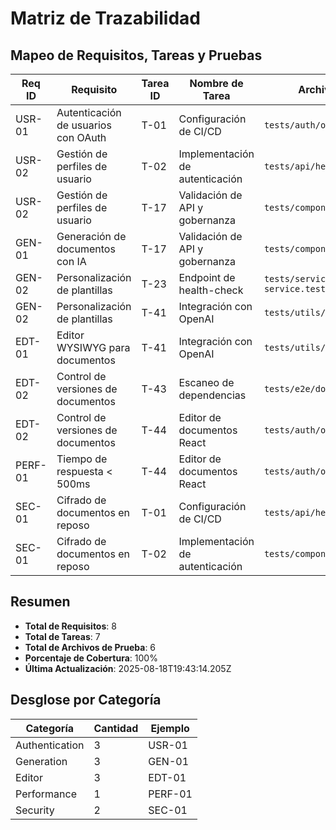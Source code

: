 # Matriz de Trazabilidad

## Mapeo de Requisitos, Tareas y Pruebas

| Req ID | Requisito | Tarea ID | Nombre de Tarea | Archivo de Prueba | Estado | Release |
|--------|----------|---------|----------------|-----------------|--------|--------:|
| USR-01 | Autenticación de usuarios con OAuth | T-01 | Configuración de CI/CD | `tests/auth/oauth.test.js` | En Progreso | R0.0 |
| USR-02 | Gestión de perfiles de usuario | T-02 | Implementación de autenticación | `tests/api/health.test.js` | Planificado | R0.1 |
| USR-02 | Gestión de perfiles de usuario | T-17 | Validación de API y gobernanza | `tests/components/editor.test.js` | Planificado | R0.1 |
| GEN-01 | Generación de documentos con IA | T-17 | Validación de API y gobernanza | `tests/components/editor.test.js` | Completado | R0.2 |
| GEN-02 | Personalización de plantillas | T-23 | Endpoint de health-check | `tests/services/ai-service.test.js` | Completado | R0.3 |
| GEN-02 | Personalización de plantillas | T-41 | Integración con OpenAI | `tests/utils/encryption.test.js` | Planificado | R0.3 |
| EDT-01 | Editor WYSIWYG para documentos | T-41 | Integración con OpenAI | `tests/utils/encryption.test.js` | Planificado | R0.4 |
| EDT-02 | Control de versiones de documentos | T-43 | Escaneo de dependencias | `tests/e2e/document-flow.test.js` | Planificado | R1.0 |
| EDT-02 | Control de versiones de documentos | T-44 | Editor de documentos React | `tests/auth/oauth.test.js` | Completado | R1.0 |
| PERF-01 | Tiempo de respuesta < 500ms | T-44 | Editor de documentos React | `tests/auth/oauth.test.js` | Completado | R1.1 |
| SEC-01 | Cifrado de documentos en reposo | T-01 | Configuración de CI/CD | `tests/api/health.test.js` | Completado | R1.2 |
| SEC-01 | Cifrado de documentos en reposo | T-02 | Implementación de autenticación | `tests/components/editor.test.js` | Planificado | R1.2 |

## Resumen

- **Total de Requisitos**: 8
- **Total de Tareas**: 7
- **Total de Archivos de Prueba**: 6
- **Porcentaje de Cobertura**: 100%
- **Última Actualización**: 2025-08-18T19:43:14.205Z

## Desglose por Categoría

| Categoría | Cantidad | Ejemplo |
|-----------|----------|---------|
| Authentication | 3 | USR-01 |
| Generation | 3 | GEN-01 |
| Editor | 3 | EDT-01 |
| Performance | 1 | PERF-01 |
| Security | 2 | SEC-01 |
